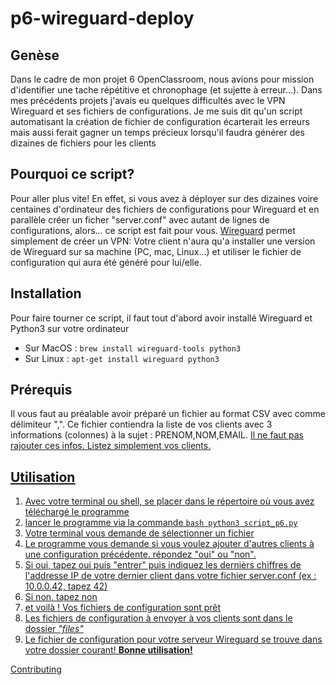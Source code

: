 # p6-wireguard-deploy

## Genèse
Dans le cadre de mon projet 6 OpenClassroom, nous avions pour mission d'identifier une tache répétitive et chronophage (et sujette à erreur...).
Dans mes précédents projets j'avais eu quelques difficultés avec le VPN Wireguard et ses fichiers de configurations. Je me suis dit qu'un script automatisant
la création de fichier de configuration écarterait les erreurs mais aussi ferait gagner un temps précieux lorsqu'il faudra générer des dizaines de fichiers
pour les clients

## Pourquoi ce script?
Pour aller plus vite! En effet, si vous avez à déployer sur des dizaines voire centaines d'ordinateur des fichiers de configurations pour Wireguard
et en parallèle créer un ficher "server.conf" avec autant de lignes de configurations, alors... ce script est fait pour vous.
[Wireguard](https://www.wireguard.com/install) permet simplement de créer un VPN: Votre client n'aura qu'a installer une version de Wireguard sur sa machine (PC, mac, Linux...)
et utiliser le fichier de configuration qui aura été généré pour lui/elle.


## Installation
Pour faire tourner ce script, il faut tout d'abord avoir installé Wireguard et Python3 sur votre ordinateur
* Sur MacOS : `brew install wireguard-tools python3`
* Sur Linux : `apt-get install wireguard python3`


## Prérequis
Il vous faut au préalable avoir préparé un fichier au format CSV avec comme délimiteur ",". Ce fichier contiendra la liste de vos clients avec 3 informations (colonnes) à la sujet : PRENOM,NOM,EMAIL. <u>Il ne faut pas<u> rajouter ces infos. Listez simplement vos clients.
  
  
## Utilisation
1. Avec votre terminal ou shell, se placer dans le répertoire où vous avez téléchargé le programme
2. lancer le programme via la commande ```bash python3 script_p6.py```
3. Votre terminal vous demande de sélectionner un fichier
4. Le programme vous demande si vous voulez ajouter d'autres clients à une configuration précédente. répondez "oui" ou "non".
5. Si oui, tapez oui puis "entrer" puis indiquez les dernièrs chiffres de l'addresse IP de votre dernier client dans votre fichier server.conf (ex : 10.0.0.42, tapez 42)
6. Si non, tapez non
7. et voilà ! Vos fichiers de configuration sont prêt
8. Les fichiers de configuration à envoyer à vos clients sont dans le dossier _"files"_
9. Le fichier de configuration pour votre serveur Wireguard se trouve dans votre dossier courant! **Bonne utilisation!**


Contributing

